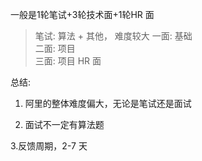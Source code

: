 一般是1轮笔试+3轮技术面+1轮HR 面 		

> 笔试: 算法 + 其他， 难度较大 
> 一面: 基础<br />二面: 项目<br />三面: 项目 
> HR 面 


总结:

1. 阿里的整体难度偏大，无论是笔试还是面试 

2. 面试不一定有算法题

3.反馈周期，2-7 天 <br /> 				<br /> 			<br /> 		<br /> 	 
